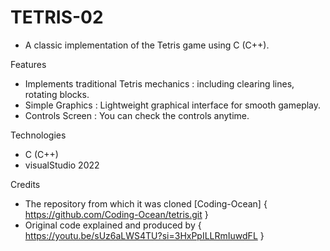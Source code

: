 ﻿# TETRIS-02

- A classic implementation of the Tetris game using C (C++).

Features

-  Implements traditional Tetris mechanics : including clearing lines, rotating blocks.
-  Simple Graphics : Lightweight graphical interface for smooth gameplay.
-  Controls Screen : You can check the controls anytime.

Technologies

- C (C++)
- visualStudio 2022

Credits
- The repository from which it was cloned [Coding-Ocean] { https://github.com/Coding-Ocean/tetris.git }
- Original code explained and produced by { https://youtu.be/sUz6aLWS4TU?si=3HxPpILLRmIuwdFL }
